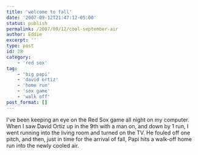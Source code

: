 ```yaml
---
title: 'welcome to fall'
date: '2007-09-12T21:47:12-05:00'
status: publish
permalink: /2007/09/12/cool-september-air
author: Eddie
excerpt: ''
type: post
id: 28
category:
    - 'red sox'
tag:
    - 'big papi'
    - 'david ortiz'
    - 'home run'
    - 'sox game'
    - 'walk off'
post_format: []
---
```

I've been keeping an eye on the Red Sox game all night on my computer. When I saw David Ortiz up in the 9th with a man on, and down by 1 run, I went running into the living room and turned on the TV. He fouled off one pitch, and then, just in time for the arrival of fall, Papi hits a walk-off home run into the newly cooled air.